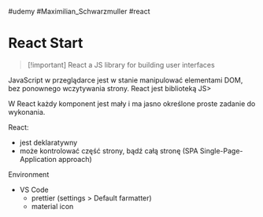 #udemy #Maximilian_Schwarzmuller  #react 


# React Start

>[!important] React
>a JS library for building user interfaces

JavaScript w przeglądarce jest w stanie manipulować elementami DOM, bez ponownego wczytywania strony.
React jest biblioteką JS>

W React każdy komponent jest mały i ma jasno określone proste zadanie do wykonania.

React:
- jest deklaratywny
- może kontrolować część strony, bądź całą stronę (SPA Single-Page-Application approach)


Environment
- VS Code
	- prettier (settings > Default farmatter)
	- material icon





